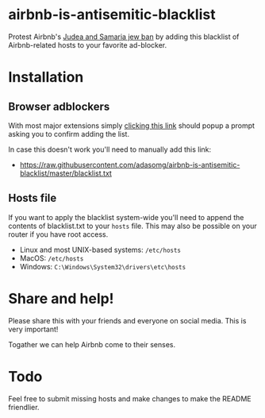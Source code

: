 # airbnb-is-antisemitic-blacklist
Protest Airbnb's [Judea and Samaria jew ban](https://www.nytimes.com/2018/11/19/world/middleeast/airbnb-west-bank.html) by adding this blacklist of Airbnb-related hosts to your favorite ad-blocker.

# Installation
## Browser adblockers

With most major extensions simply [clicking this link](https://subscribe.adblockplus.org/?location=https://raw.githubusercontent.com/adasomg/airbnb-is-antisemitic-blacklist/master/blacklist.txt&title=Airbnb%20is%20anti-semitic%20blacklist) should popup a prompt asking you to confirm adding the list.

In case this doesn't work you'll need to manually add this link:

- https://raw.githubusercontent.com/adasomg/airbnb-is-antisemitic-blacklist/master/blacklist.txt

## Hosts file

If you want to apply the blacklist system-wide you'll need to append the contents of blacklist.txt to your `hosts` file. This may also be possible on your router if you have root access.

- Linux and most UNIX-based systems: `/etc/hosts`
- MacOS: `/etc/hosts`
- Windows: `C:\Windows\System32\drivers\etc\hosts`

# Share and help!

Please share this with your friends and everyone on social media. This is very important!

Togather we can help Airbnb come to their senses.

# Todo
Feel free to submit missing hosts and make changes to make the README friendlier.
